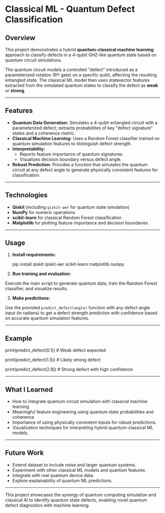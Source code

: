 # Classical ML - Quantum Defect Classification

## Overview

This project demonstrates a hybrid **quantum-classical machine learning** approach to classify defects in a 4-qubit GHZ-like quantum state based on quantum circuit simulations.

The quantum circuit models a controlled "defect" introduced as a parameterized rotation (RY gate) on a specific qubit, affecting the resulting entangled state. The classical ML model then uses statevector features extracted from the simulated quantum states to classify the defect as **weak** or **strong**.

---

## Features

- **Quantum Data Generation:** Simulates a 4-qubit entangled circuit with a parameterized defect; extracts probabilities of key "defect signature" states and a coherence metric.
- **Classical Machine Learning:** Uses a Random Forest classifier trained on quantum simulation features to distinguish defect strength.
- **Interpretability:**  
  - Reports feature importance of quantum signatures.  
  - Visualizes decision boundary versus defect angle.
- **Robust Prediction:** Provides a function that simulates the quantum circuit at any defect angle to generate physically consistent features for classification.

---

## Technologies

- **Qiskit** (including `qiskit-aer` for quantum state simulation)
- **NumPy** for numeric operations
- **scikit-learn** for classical Random Forest classification
- **Matplotlib** for plotting feature importance and decision boundaries

---

## Usage

1. **Install requirements:**

   pip install qiskit qiskit-aer scikit-learn matplotlib numpy
   
2. **Run training and evaluation:**

Execute the main script to generate quantum data, train the Random Forest classifier, and visualize results.

3. **Make predictions:**

Use the provided `predict_defect(angle)` function with any defect angle input (in radians) to get a defect strength prediction with confidence based on accurate quantum simulation features.

---

## Example

print(predict_defect(0.1)) # Weak defect expected

print(predict_defect(1.5)) # Likely strong defect

print(predict_defect(2.8)) # Strong defect with high confidence

---

## What I Learned

- How to integrate quantum circuit simulation with classical machine learning.
- Meaningful feature engineering using quantum state probabilities and coherence.
- Importance of using physically consistent inputs for robust predictions.
- Visualization techniques for interpreting hybrid quantum-classical ML models.

---

## Future Work

- Extend dataset to include noise and larger quantum systems.
- Experiment with other classical ML models and quantum features.
- Integrate with real quantum device data.
- Explore explainability of quantum ML predictions.

---

This project showcases the synergy of quantum computing simulation and classical AI to identify quantum state defects, enabling novel quantum defect diagnostics with machine learning.
